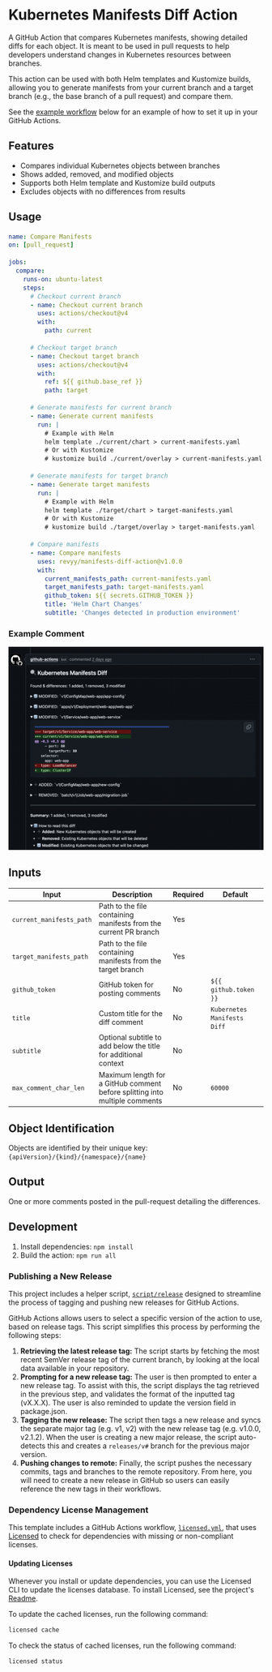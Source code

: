 # Kubernetes Manifests Diff Action

A GitHub Action that compares Kubernetes manifests, showing detailed diffs for
each object. It is meant to be used in pull requests to help developers
understand changes in Kubernetes resources between branches.

This action can be used with both Helm templates and Kustomize builds, allowing
you to generate manifests from your current branch and a target branch (e.g.,
the base branch of a pull request) and compare them.

See the [example workflow](#usage) below for an example of how to set it up in
your GitHub Actions.

## Features

- Compares individual Kubernetes objects between branches
- Shows added, removed, and modified objects
- Supports both Helm template and Kustomize build outputs
- Excludes objects with no differences from results

## Usage

```yaml
name: Compare Manifests
on: [pull_request]

jobs:
  compare:
    runs-on: ubuntu-latest
    steps:
      # Checkout current branch
      - name: Checkout current branch
        uses: actions/checkout@v4
        with:
          path: current

      # Checkout target branch
      - name: Checkout target branch
        uses: actions/checkout@v4
        with:
          ref: ${{ github.base_ref }}
          path: target

      # Generate manifests for current branch
      - name: Generate current manifests
        run: |
          # Example with Helm
          helm template ./current/chart > current-manifests.yaml
          # Or with Kustomize
          # kustomize build ./current/overlay > current-manifests.yaml

      # Generate manifests for target branch
      - name: Generate target manifests
        run: |
          # Example with Helm
          helm template ./target/chart > target-manifests.yaml
          # Or with Kustomize
          # kustomize build ./target/overlay > target-manifests.yaml

      # Compare manifests
      - name: Compare manifests
        uses: revyy/manifests-diff-action@v1.0.0
        with:
          current_manifests_path: current-manifests.yaml
          target_manifests_path: target-manifests.yaml
          github_token: ${{ secrets.GITHUB_TOKEN }}
          title: 'Helm Chart Changes'
          subtitle: 'Changes detected in production environment'
```

### Example Comment

![Example Comment](content/comment.png)

## Inputs

| Input                    | Description                                                                 | Required | Default                     |
| ------------------------ | --------------------------------------------------------------------------- | -------- | --------------------------- |
| `current_manifests_path` | Path to the file containing manifests from the current PR branch            | Yes      |                             |
| `target_manifests_path`  | Path to the file containing manifests from the target branch                | Yes      |                             |
| `github_token`           | GitHub token for posting comments                                           | No       | `${{ github.token }}`       |
| `title`                  | Custom title for the diff comment                                           | No       | `Kubernetes Manifests Diff` |
| `subtitle`               | Optional subtitle to add below the title for additional context             | No       |                             |
| `max_comment_char_len`   | Maximum length for a GitHub comment before splitting into multiple comments | No       | `60000`                     |

## Object Identification

Objects are identified by their unique key:
`{apiVersion}/{kind}/{namespace}/{name}`

## Output

One or more comments posted in the pull-request detailing the differences.

## Development

1. Install dependencies: `npm install`
2. Build the action: `npm run all`

### Publishing a New Release

This project includes a helper script, [`script/release`](./script/release)
designed to streamline the process of tagging and pushing new releases for
GitHub Actions.

GitHub Actions allows users to select a specific version of the action to use,
based on release tags. This script simplifies this process by performing the
following steps:

1. **Retrieving the latest release tag:** The script starts by fetching the most
   recent SemVer release tag of the current branch, by looking at the local data
   available in your repository.
1. **Prompting for a new release tag:** The user is then prompted to enter a new
   release tag. To assist with this, the script displays the tag retrieved in
   the previous step, and validates the format of the inputted tag (vX.X.X). The
   user is also reminded to update the version field in package.json.
1. **Tagging the new release:** The script then tags a new release and syncs the
   separate major tag (e.g. v1, v2) with the new release tag (e.g. v1.0.0,
   v2.1.2). When the user is creating a new major release, the script
   auto-detects this and creates a `releases/v#` branch for the previous major
   version.
1. **Pushing changes to remote:** Finally, the script pushes the necessary
   commits, tags and branches to the remote repository. From here, you will need
   to create a new release in GitHub so users can easily reference the new tags
   in their workflows.

### Dependency License Management

This template includes a GitHub Actions workflow,
[`licensed.yml`](./.github/workflows/licensed.yml), that uses
[Licensed](https://github.com/licensee/licensed) to check for dependencies with
missing or non-compliant licenses.

#### Updating Licenses

Whenever you install or update dependencies, you can use the Licensed CLI to
update the licenses database. To install Licensed, see the project's
[Readme](https://github.com/licensee/licensed?tab=readme-ov-file#installation).

To update the cached licenses, run the following command:

```bash
licensed cache
```

To check the status of cached licenses, run the following command:

```bash
licensed status
```
